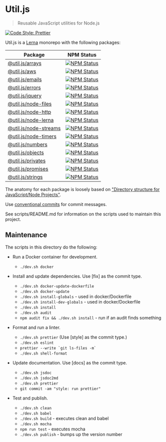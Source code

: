 # Util.js

> Reusable JavaScript utilities for Node.js

<p>
  <a href="https://github.com/prettier/prettier"><img alt="Code Style: Prettier" src="https://img.shields.io/badge/code_style-prettier-ff69b4.svg?style=flat-square"></a>
</p>

Util.js is a [Lerna](https://lerna.js.org/) monorepo with the following packages:

| Package                                                                                              |                                                                            NPM Status                                                                            |
| ---------------------------------------------------------------------------------------------------- | :--------------------------------------------------------------------------------------------------------------------------------------------------------------: |
| [@util.js/arrays](https://github.com/creemama/utiljs/tree/master/packages/utiljs-arrays)             |       <a href="https://www.npmjs.com/package/@util.js/arrays"><img alt="NPM Status" src="https://img.shields.io/npm/v/@util.js/arrays.svg?style=flat"></a>       |
| [@util.js/aws](https://github.com/creemama/utiljs/tree/master/packages/utiljs-aws)                   |          <a href="https://www.npmjs.com/package/@util.js/aws"><img alt="NPM Status" src="https://img.shields.io/npm/v/@util.js/aws.svg?style=flat"></a>          |
| [@util.js/emails](https://github.com/creemama/utiljs/tree/master/packages/utiljs-emails)             |       <a href="https://www.npmjs.com/package/@util.js/emails"><img alt="NPM Status" src="https://img.shields.io/npm/v/@util.js/emails.svg?style=flat"></a>       |
| [@util.js/errors](https://github.com/creemama/utiljs/tree/master/packages/utiljs-errors)             |       <a href="https://www.npmjs.com/package/@util.js/errors"><img alt="NPM Status" src="https://img.shields.io/npm/v/@util.js/errors.svg?style=flat"></a>       |
| [@util.js/jquery](https://github.com/creemama/utiljs/tree/master/packages/utiljs-jquery)             |       <a href="https://www.npmjs.com/package/@util.js/jquery"><img alt="NPM Status" src="https://img.shields.io/npm/v/@util.js/jquery.svg?style=flat"></a>       |
| [@util.js/node-files](https://github.com/creemama/utiljs/tree/master/packages/utiljs-node-files)     |   <a href="https://www.npmjs.com/package/@util.js/node-files"><img alt="NPM Status" src="https://img.shields.io/npm/v/@util.js/node-files.svg?style=flat"></a>   |
| [@util.js/node-http](https://github.com/creemama/utiljs/tree/master/packages/utiljs-node-http)       |    <a href="https://www.npmjs.com/package/@util.js/node-http"><img alt="NPM Status" src="https://img.shields.io/npm/v/@util.js/node-http.svg?style=flat"></a>    |
| [@util.js/node-lerna](https://github.com/creemama/utiljs/tree/master/packages/utiljs-node-lerna)     |   <a href="https://www.npmjs.com/package/@util.js/node-lerna"><img alt="NPM Status" src="https://img.shields.io/npm/v/@util.js/node-lerna.svg?style=flat"></a>   |
| [@util.js/node-streams](https://github.com/creemama/utiljs/tree/master/packages/utiljs-node-streams) | <a href="https://www.npmjs.com/package/@util.js/node-streams"><img alt="NPM Status" src="https://img.shields.io/npm/v/@util.js/node-streams.svg?style=flat"></a> |
| [@util.js/node-timers](https://github.com/creemama/utiljs/tree/master/packages/utiljs-node-timers)   |  <a href="https://www.npmjs.com/package/@util.js/node-timers"><img alt="NPM Status" src="https://img.shields.io/npm/v/@util.js/node-timers.svg?style=flat"></a>  |
| [@util.js/numbers](https://github.com/creemama/utiljs/tree/master/packages/utiljs-numbers)           |      <a href="https://www.npmjs.com/package/@util.js/numbers"><img alt="NPM Status" src="https://img.shields.io/npm/v/@util.js/numbers.svg?style=flat"></a>      |
| [@util.js/objects](https://github.com/creemama/utiljs/tree/master/packages/utiljs-objects)           |      <a href="https://www.npmjs.com/package/@util.js/objects"><img alt="NPM Status" src="https://img.shields.io/npm/v/@util.js/objects.svg?style=flat"></a>      |
| [@util.js/privates](https://github.com/creemama/utiljs/tree/master/packages/utiljs-privates)         |     <a href="https://www.npmjs.com/package/@util.js/privates"><img alt="NPM Status" src="https://img.shields.io/npm/v/@util.js/privates.svg?style=flat"></a>     |
| [@util.js/promises](https://github.com/creemama/utiljs/tree/master/packages/utiljs-promises)         |     <a href="https://www.npmjs.com/package/@util.js/promises"><img alt="NPM Status" src="https://img.shields.io/npm/v/@util.js/promises.svg?style=flat"></a>     |
| [@util.js/strings](https://github.com/creemama/utiljs/tree/master/packages/utiljs-strings)           |      <a href="https://www.npmjs.com/package/@util.js/strings"><img alt="NPM Status" src="https://img.shields.io/npm/v/@util.js/strings.svg?style=flat"></a>      |

The anatomy for each package is loosely based on ["Directory structure for JavaScript/Node Projects"](https://gist.github.com/tracker1/59f2c13044315f88bee9).

Use [conventional commits](https://github.com/pvdlg/conventional-changelog-metahub) for commit messages.

See scripts/README.md for information on the scripts used to maintain this project.

## Maintenance

The scripts in this directory do the following:

- Run a Docker container for development.

  - `./dev.sh docker`

- Install and update dependencies. Use [fix] as the commit type.

  - `./dev.sh docker-update-dockerfile`
  - `./dev.sh docker-update`
  - `./dev.sh install-globals` - used in docker/Dockerfile
  - `./dev.sh install-dev-globals` - used in docker/Dockerfile
  - `./dev.sh install`
  - `./dev.sh audit`
  - `npm audit fix && ./dev.sh install` - run if an audit finds something

- Format and run a linter.

  - `./dev.sh prettier` (Use [style] as the commit type.)
  - `./dev.sh eslint`
  - `` prettier --write `git ls-files -m` ``
  - `./dev.sh shell-format`

- Update documentation. Use [docs] as the commit type.

  - `./dev.sh jsdoc`
  - `./dev.sh jsdoc2md`
  - `./dev.sh prettier`
  - `git commit -am "style: run prettier"`

- Test and publish.

  - `./dev.sh clean`
  - `./dev.sh babel`
  - `./dev.sh build` - executes clean and babel
  - `./dev.sh mocha`
  - `npm run test` - executes mocha
  - `./dev.sh publish` - bumps up the version number
